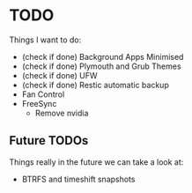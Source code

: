 # TODO

Things I want to do:

- (check if done) Background Apps Minimised 
- (check if done) Plymouth and Grub Themes
- (check if done) UFW
- (check if done) Restic automatic backup
- Fan Control
- FreeSync
	- Remove nvidia

## Future TODOs

Things really in the future we can take a look at:

- BTRFS and timeshift snapshots